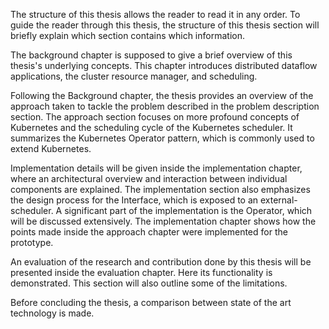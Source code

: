 The structure of this thesis allows the reader to read it in any order.
To guide the reader through this thesis, the structure of this thesis section will briefly explain which section contains which information.

The background chapter is supposed to give a brief overview of this thesis's underlying concepts. This chapter introduces distributed dataflow applications, the cluster resource manager, and scheduling.

Following the Background chapter, the thesis provides an overview of the approach taken to tackle the problem described in the problem description section. The approach section focuses on more profound concepts of Kubernetes and the scheduling cycle of the Kubernetes scheduler. It summarizes the Kubernetes Operator pattern, which is commonly used to extend Kubernetes.

Implementation details will be given inside the implementation chapter, where an architectural overview and interaction between individual components are explained. The implementation section also emphasizes the design process for the Interface, which is exposed to an external-scheduler. A significant part of the implementation is the Operator, which will be discussed extensively. The implementation chapter shows how the points made inside the approach chapter were implemented for the prototype.

An evaluation of the research and contribution done by this thesis will be presented inside the evaluation chapter. Here its functionality is demonstrated. This section will also outline some of the limitations.

Before concluding the thesis, a comparison between state of the art technology is made.